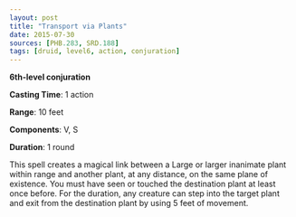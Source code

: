 ```yaml
---
layout: post
title: "Transport via Plants"
date: 2015-07-30
sources: [PHB.283, SRD.188]
tags: [druid, level6, action, conjuration]
---
```


**6th-level conjuration**

**Casting Time**: 1 action

**Range**: 10 feet

**Components**: V, S

**Duration**: 1 round

This spell creates a magical link between a Large or larger inanimate plant within range and another plant, at any distance, on the same plane of existence. You must have seen or touched the destination plant at least once before. For the duration, any creature can step into the target plant and exit from the destination plant by using 5 feet of movement.
